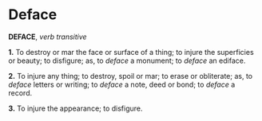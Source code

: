 # Deface

**DEFACE**, _verb transitive_

**1.** To destroy or mar the face or surface of a thing; to injure the superficies or beauty; to disfigure; as, to _deface_ a monument; to _deface_ an ediface.

**2.** To injure any thing; to destroy, spoil or mar; to erase or obliterate; as, to _deface_ letters or writing; to _deface_ a note, deed or bond; to _deface_ a record.

**3.** To injure the appearance; to disfigure.